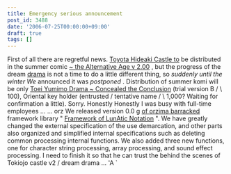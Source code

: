 ```yaml
---
title: Emergency serious announcement
post_id: 3488
date: '2006-07-25T00:00:00+09:00'
draft: true
tags: []
---
```


First of all there are regretful news. [Toyota Hideaki Castle to](https://danmaq.com/!/thA/) be distributed in the summer comic [~ the Alternative Age v 2.00](https://danmaq.com/!/thA/) , but the progress of the dream [drama](https://danmaq.com/!/thA/) is not a time to do a little different thing, so _suddenly until the winter We_ announced it was _postponed_ . Distribution of summer komi will be only [Toei Yumimo Drama ~ Concealed the Conclusion](https://danmaq.com/!/thC/) (trial version B / \ 100), Oriental key holder (entrusted / tentative name / \ 1,000? Waiting for confirmation a little). Sorry. Honestly Honestly I was busy with full-time employees ... ... orz We released version 0.0 g [of orzima barracked](https://danmaq.com/tag/flan) framework library " [Framework of LunAtic Notation](https://danmaq.com/tag/flan) ". We have greatly changed the external specification of the use demarcation, and other parts also organized and simplified internal specifications such as deleting common processing internal functions. We also added three new functions, one for character string processing, array processing, and sound effect processing. I need to finish it so that he can trust the behind the scenes of Tokiojo castle v2 / dream drama ... 'A `
